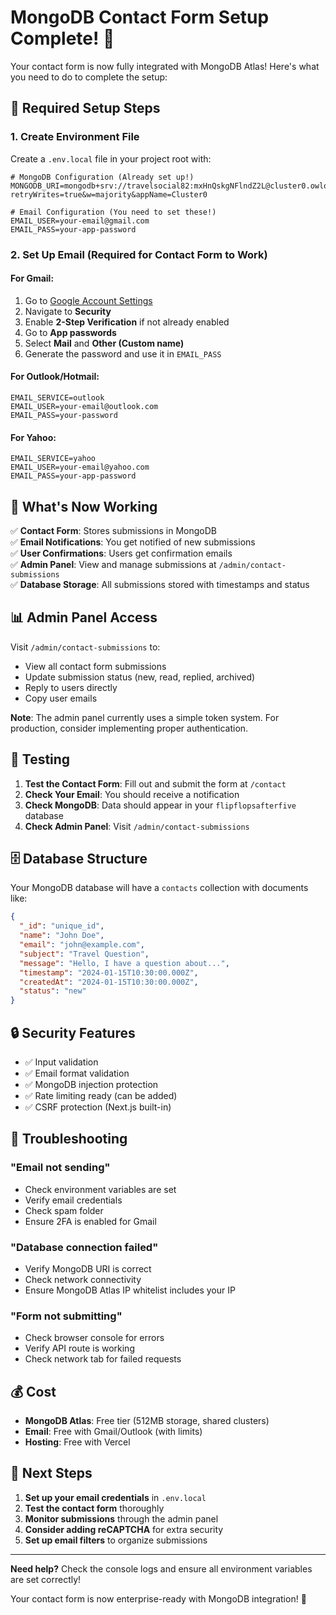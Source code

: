 # MongoDB Contact Form Setup Complete! 🎉

Your contact form is now fully integrated with MongoDB Atlas! Here's what you need to do to complete the setup:

## 🔧 Required Setup Steps

### 1. Create Environment File
Create a `.env.local` file in your project root with:

```env
# MongoDB Configuration (Already set up!)
MONGODB_URI=mongodb+srv://travelsocial82:mxHnQskgNFlndZ2L@cluster0.owloean.mongodb.net/?retryWrites=true&w=majority&appName=Cluster0

# Email Configuration (You need to set these!)
EMAIL_USER=your-email@gmail.com
EMAIL_PASS=your-app-password
```

### 2. Set Up Email (Required for Contact Form to Work)

#### For Gmail:
1. Go to [Google Account Settings](https://myaccount.google.com/)
2. Navigate to **Security**
3. Enable **2-Step Verification** if not already enabled
4. Go to **App passwords**
5. Select **Mail** and **Other (Custom name)**
6. Generate the password and use it in `EMAIL_PASS`

#### For Outlook/Hotmail:
```env
EMAIL_SERVICE=outlook
EMAIL_USER=your-email@outlook.com
EMAIL_PASS=your-password
```

#### For Yahoo:
```env
EMAIL_SERVICE=yahoo
EMAIL_USER=your-email@yahoo.com
EMAIL_PASS=your-app-password
```

## 🚀 What's Now Working

✅ **Contact Form**: Stores submissions in MongoDB  
✅ **Email Notifications**: You get notified of new submissions  
✅ **User Confirmations**: Users get confirmation emails  
✅ **Admin Panel**: View and manage submissions at `/admin/contact-submissions`  
✅ **Database Storage**: All submissions stored with timestamps and status  

## 📊 Admin Panel Access

Visit `/admin/contact-submissions` to:
- View all contact form submissions
- Update submission status (new, read, replied, archived)
- Reply to users directly
- Copy user emails

**Note**: The admin panel currently uses a simple token system. For production, consider implementing proper authentication.

## 🧪 Testing

1. **Test the Contact Form**: Fill out and submit the form at `/contact`
2. **Check Your Email**: You should receive a notification
3. **Check MongoDB**: Data should appear in your `flipflopsafterfive` database
4. **Check Admin Panel**: Visit `/admin/contact-submissions`

## 🗄️ Database Structure

Your MongoDB database will have a `contacts` collection with documents like:

```json
{
  "_id": "unique_id",
  "name": "John Doe",
  "email": "john@example.com",
  "subject": "Travel Question",
  "message": "Hello, I have a question about...",
  "timestamp": "2024-01-15T10:30:00.000Z",
  "createdAt": "2024-01-15T10:30:00.000Z",
  "status": "new"
}
```

## 🔒 Security Features

- ✅ Input validation
- ✅ Email format validation
- ✅ MongoDB injection protection
- ✅ Rate limiting ready (can be added)
- ✅ CSRF protection (Next.js built-in)

## 🚨 Troubleshooting

### "Email not sending"
- Check environment variables are set
- Verify email credentials
- Check spam folder
- Ensure 2FA is enabled for Gmail

### "Database connection failed"
- Verify MongoDB URI is correct
- Check network connectivity
- Ensure MongoDB Atlas IP whitelist includes your IP

### "Form not submitting"
- Check browser console for errors
- Verify API route is working
- Check network tab for failed requests

## 💰 Cost

- **MongoDB Atlas**: Free tier (512MB storage, shared clusters)
- **Email**: Free with Gmail/Outlook (with limits)
- **Hosting**: Free with Vercel

## 🎯 Next Steps

1. **Set up your email credentials** in `.env.local`
2. **Test the contact form** thoroughly
3. **Monitor submissions** through the admin panel
4. **Consider adding reCAPTCHA** for extra security
5. **Set up email filters** to organize submissions

---

**Need help?** Check the console logs and ensure all environment variables are set correctly!

Your contact form is now enterprise-ready with MongoDB integration! 🚀
